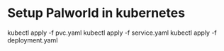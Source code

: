 # Setup Palworld in kubernetes

kubectl apply -f pvc.yaml
kubectl apply -f service.yaml
kubectl apply -f deployment.yaml